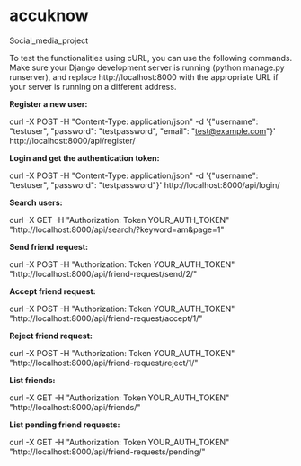 # accuknow
Social_media_project


To test the functionalities using cURL, you can use the following commands. Make sure your Django development server is running (python manage.py runserver), and replace http://localhost:8000 with the appropriate URL if your server is running on a different address.

**Register a new user:**

curl -X POST -H "Content-Type: application/json" -d '{"username": "testuser", "password": "testpassword", "email": "test@example.com"}' http://localhost:8000/api/register/

**Login and get the authentication token:**

curl -X POST -H "Content-Type: application/json" -d '{"username": "testuser", "password": "testpassword"}' http://localhost:8000/api/login/

**Search users:**

curl -X GET -H "Authorization: Token YOUR_AUTH_TOKEN" "http://localhost:8000/api/search/?keyword=am&page=1"


**Send friend request:**

curl -X POST -H "Authorization: Token YOUR_AUTH_TOKEN" "http://localhost:8000/api/friend-request/send/2/"


**Accept friend request:**

curl -X POST -H "Authorization: Token YOUR_AUTH_TOKEN" "http://localhost:8000/api/friend-request/accept/1/"


**Reject friend request:**

curl -X POST -H "Authorization: Token YOUR_AUTH_TOKEN" "http://localhost:8000/api/friend-request/reject/1/"


**List friends:**

curl -X GET -H "Authorization: Token YOUR_AUTH_TOKEN" "http://localhost:8000/api/friends/"


**List pending friend requests:**

curl -X GET -H "Authorization: Token YOUR_AUTH_TOKEN" "http://localhost:8000/api/friend-requests/pending/"

